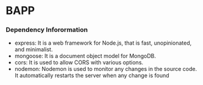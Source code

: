 # BAPP

### Dependency Inforormation

- express: It is a web framework for Node.js, that is fast, unopinionated, and minimalist.
- mongoose: It is a document object model for MongoDB.
- cors: It is used to allow CORS with various options.
- nodemon: Nodemon is used to monitor any changes in the source code. It automatically restarts the server when any change is found
